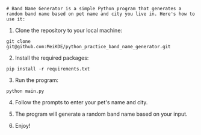     # Band Name Generator is a simple Python program that generates a random band name based on pet name and city you live in. Here's how to use it:

1. Clone the repository to your local machine:

```
git clone git@github.com:MeiKDE/python_practice_band_name_generator.git

```

2. Install the required packages:

```
pip install -r requirements.txt
```

3. Run the program:

```
python main.py
```

4. Follow the prompts to enter your pet's name and city.

5. The program will generate a random band name based on your input.                                                                                         

6. Enjoy!                                                                                           
